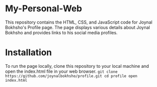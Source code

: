 # My-Personal-Web
This repository contains the HTML, CSS, and JavaScript code for Joynal Bokhsho's Profile page. The page displays various details about Joynal Bokhsho and provides links to his social media profiles.
# Installation
To run the page locally, clone this repository to your local machine and open the index.html file in your web browser.
`git clone https://github.com/joynalbokhsho/profile.git
cd profile
open index.html
`
